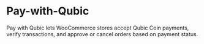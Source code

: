 # Pay-with-Qubic
Pay with Qubic lets WooCommerce stores accept Qubic Coin payments, verify transactions, and approve or cancel orders based on payment status.
